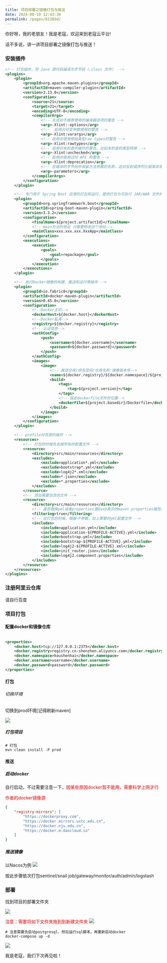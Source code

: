 ```yaml
---
title: 项目部署之镜像打包与推送
date: 2024-08-19 12:43:30
permalink: /pages/61389d/
---
```


你好呀，我的老朋友！我是老寇，欢迎来到老寇云平台!

话不多说，讲一讲项目部署之镜像打包与推送！

### 安装插件

```xml
<!-- 打包插件，将 Java 源代码编译为字节码（.class 文件） -->
<plugins>
	<plugin>
		<groupId>org.apache.maven.plugins</groupId>
		<artifactId>maven-compiler-plugin</artifactId>
		<version>3.13.0</version>
		<configuration>
			<source>21</source>
			<target>21</target>
			<encoding>UTF-8</encoding>
			<compilerArgs>
				<!-- 关闭对不推荐使用的编译器选项的警告 -->
				<arg>-Xlint:-options</arg>
				<!--  启用对可变参数使用的警告 -->
				<arg>-Xlint:varargs</arg>
				<!-- 启用对使用原始类型raw types的警告 -->
				<arg>-Xlint:rawtypes</arg>
				<!-- 启用对未检查的操作的警告，比如未检查的类型转换 -->
				<arg>-Xlint:unchecked</arg>
				<!-- 启用对使用过时 API 的警告 -->
				<arg>-Xlint:deprecation</arg>
				<!-- 在编译的字节码中保留方法参数的名称，这对反射或序列化框架非常有用 -->
				<arg>-parameters</arg>
			</compilerArgs>
		</configuration>
	</plugin>

	<!-- 专门用于 Spring Boot 应用的打包和运行，提供打包为可执行 JAR/WAR 文件的功能，还可以在开发过程中直接运行应用 -->
	<plugin>
		<groupId>org.springframework.boot</groupId>
		<artifactId>spring-boot-maven-plugin</artifactId>
		<version>3.3.2</version>
		<configuration>
			<finalName>${project.artifactId}</finalName>
			<!-- main方法的地址 只需要修改这个地址-->
			<mainClass>xxx.xxx.xxx.XxxApp</mainClass>
		</configuration>
		<executions>
			<execution>
				<goals>
					<goal>repackage</goal>
				</goals>
			</execution>
		</executions>
	</plugin>

	<!-- 执行Docker镜像的构建、推送和运行等操作 -->
	<plugin>
		<groupId>io.fabric8</groupId>
		<artifactId>docker-maven-plugin</artifactId>
		<version>0.45.0</version>
		<configuration>
			<!--Docker主机-->
			<dockerHost>${docker.host}</dockerHost>
			<!--Docker私库-->
			<registry>${docker.registry}</registry>
			<!-- 认证信息-->
			<authConfig>
				<push>
					<username>${docker.username}</username>
					<password>${docker.password}</password>
				</push>
			</authConfig>
			<images>
				<image>
					<!-- 推送仓库/命名空间/仓库名称:镜像版本号-->
					<name>${docker.registry}/${docker.namespace}/${project.artifactId}:${project.version}</name>
					<build>
						<tags>
							<tag>${project.version}</tag>
						</tags>
						<!-- 指定dockerfile文件的位置-->
						<dockerFile>${project.basedir}/Dockerfile</dockerFile>
					</build>
				</image>
			</images>
		</configuration>
	</plugin>

	<!-- profile对资源的操作 -->
	<resources>
		<!-- 打包的时候先去掉所有的配置文件 -->
		<resource>
			<directory>src/main/resources</directory>
			<excludes>
				<exclude>application*.yml</exclude>
				<exclude>bootstrap*.yml</exclude>
				<exclude>log4j2*.xml</exclude>
				<exclude>*.json</exclude>
				<exclude>*.properties</exclude>
			</excludes>
		</resource>
		<!-- 添加需要包含的文件 -->
		<resource>
			<directory>src/main/resources</directory>
			<!-- 是否替换yml或者properties里@xx@表示的maven properties属性值 -->
			<filtering>true</filtering>
			<!-- 在打包的时候，根据-P参数，加上需要的yml配置文件 -->
			<includes>
				<include>application.yml</include>
				<include>application-${PROFILE-ACTIVE}.yml</include>
				<include>bootstrap.yml</include>
				<include>bootstrap-${PROFILE-ACTIVE}.yml</include>
				<include>log4j2-${PROFILE-ACTIVE}.xml</include>
				<include>init_router.json</include>
				<include>log4j2.component.properties</include>
			</includes>
		</resource>
	</resources>
</plugins>
```

### 注册阿里云仓库

请自行百度

### 项目打包

#### 配置docker和镜像仓库

```xml

<properties>
	<docker.host>tcp://127.0.0.1:2375</docker.host>
	<docker.registry>registry.cn-shenzhen.aliyuncs.com</docker.registry>
	<docker.namespace>koushenhai</docker.namespace>
	<docker.username>username</docker.username>
	<docker.password>password</docker.password>
</properties>
```

#### 打包

###### 切换环境

切换到prod环境[记得刷新maven]

<img src="/img/项目部署之镜像打包与推送/img.png"/>

##### 打包项目

```shell
# 打包
mvn clean install -P prod
```

#### 推送

##### 启动docker

自行启动，不过需要注意一下，<font color="red">因某些原因docker暂不能用，需要科学上网才行</font>

<font color="red">作者的docker镜像源</font>

```json
{
	"registry-mirrors": [
		"https://dockerproxy.com",
		"https://docker.mirrors.ustc.edu.cn",
		"https://docker.nju.edu.cn",
		"https://docker.m.daocloud.io"
	]
}
```

##### 推送镜像

以Nacos为例
<img src="/img/项目部署之镜像打包与推送/img_1.png"/>

按此步骤依次打包sentinel/snail job/gateway/monitor/auth/admin/logstash

### 部署

找到项目的部署文件夹

<img src="/img/项目部署之镜像打包与推送/img_3.png"/>

<font color="red">注意：需要将如下文件夹拖到到新建文件夹</font>
<img src="/img/项目部署之镜像打包与推送/img_2.png"/>

```shell
# 注意需要先启动postgresql，然后运行sql脚本，再重新启动docker
docker-compose up -d
```

<img src="/img/项目部署之镜像打包与推送/img_4.png"/>

我是老寇，我们下次再见啦！
